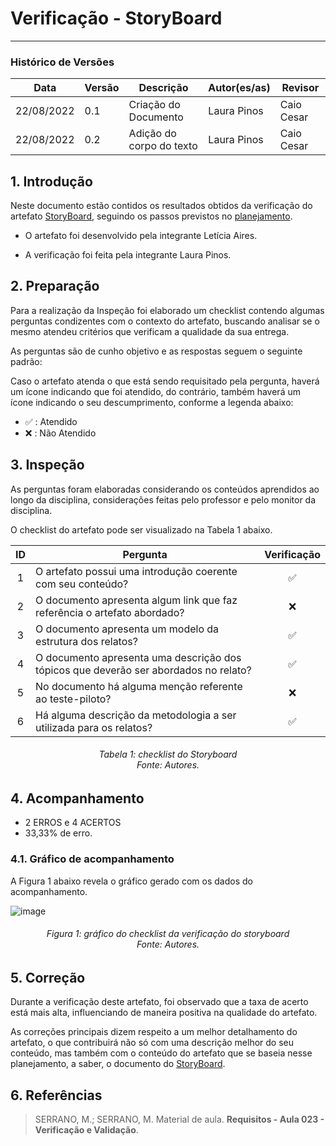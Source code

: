 # Verificação - StoryBoard
***

### Histórico de Versões

**Data** | **Versão** | **Descrição** | **Autor(es/as)** | **Revisor** |
--- | --- | --- | --- | --- |
22/08/2022 | 0.1 | Criação do Documento | Laura Pinos | Caio Cesar
22/08/2022 | 0.2 | Adição do corpo do texto | Laura Pinos | Caio Cesar

## 1. Introdução

Neste documento estão contidos os resultados obtidos da verificação do artefato [StoryBoard](../designAvalEDesenv/nivel1/storyboard/storyboard.md), seguindo os passos previstos no [planejamento](planejamento-geral.md).

* O artefato foi desenvolvido pela integrante Letícia Aires.

* A verificação foi feita pela integrante Laura Pinos.


## 2. Preparação

Para a realização da Inspeção foi elaborado um checklist contendo algumas perguntas condizentes com o contexto do artefato, buscando analisar se o mesmo atendeu critérios que verificam a qualidade da sua entrega.

As perguntas são de cunho objetivo e as respostas seguem o seguinte padrão:

Caso o artefato atenda o que está sendo requisitado pela pergunta, haverá um ícone indicando que foi atendido, do contrário, também haverá um ícone indicando o seu descumprimento, conforme a legenda abaixo:

- ✅ : Atendido
- ❌ : Não Atendido

## 3. Inspeção

As perguntas foram elaboradas considerando os conteúdos aprendidos ao longo da disciplina, considerações feitas pelo professor e pelo monitor da disciplina.

O checklist do artefato pode ser visualizado na Tabela 1 abaixo.

|ID|Pergunta| Verificação |
|:---:|-------------|:--------:|
| 1 | O artefato possui uma introdução coerente com seu conteúdo? |✅ |
| 2 | O documento apresenta algum link que faz referência o artefato abordado?| ❌|
| 3 | O documento apresenta um modelo da estrutura dos relatos?| ✅ |
| 4 | O documento apresenta uma descrição dos tópicos que deverão ser abordados no relato? | ✅|
| 5 | No documento há alguma menção referente ao teste-piloto?| ❌ |
| 6 | Há alguma descrição da metodologia a ser utilizada para os relatos?| ✅|

<h6 align = "center">Tabela 1: checklist do Storyboard <br>Fonte: Autores. </h6>

## 4. Acompanhamento

- 2 ERROS e 4 ACERTOS
- 33,33% de erro.

### 4.1. Gráfico de acompanhamento

A Figura 1 abaixo revela o gráfico gerado com os dados do acompanhamento.

![image](https://user-images.githubusercontent.com/62102447/186055265-224e0ba2-702f-4192-9928-5ed49ac1727b.png)

<h6 align = "center">Figura 1: gráfico do checklist da verificação do storyboard<br>Fonte: Autores. </h6>

## 5. Correção

Durante a verificação deste artefato, foi observado que a taxa de acerto está mais alta, influenciando de maneira positiva na qualidade do artefato.

As correções principais dizem respeito a um melhor detalhamento do artefato, o que contribuirá não só com uma descrição melhor do seu conteúdo, mas também com o conteúdo do artefato que se baseia nesse planejamento, a saber, o documento do  [StoryBoard](../designAvalEDesenv/nivel1/storyboard/storyboard.md).

## 6. Referências

> SERRANO, M.; SERRANO, M. Material de aula. **Requisitos - Aula 023 - Verificação e Validação**.
